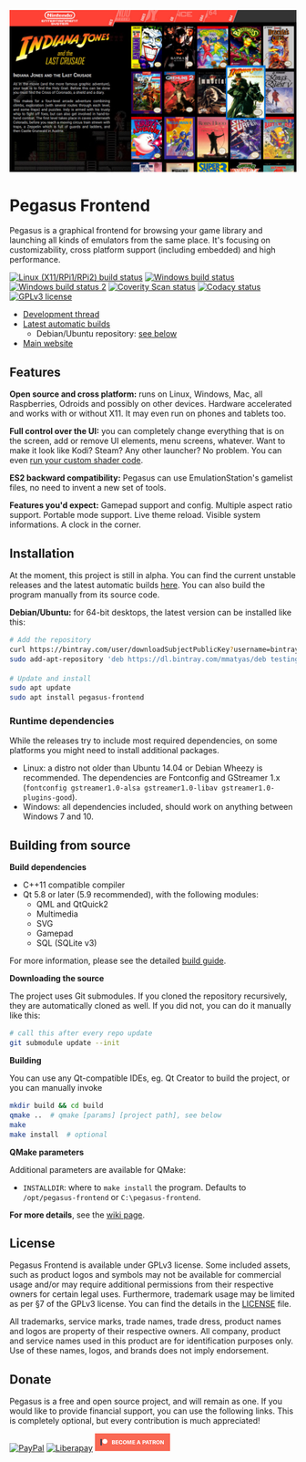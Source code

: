 ![screenshot](etc/promo/screenshot_alpha1.jpg)


# Pegasus Frontend

Pegasus is a graphical frontend for browsing your game library and launching all kinds of emulators from the same place. It's focusing on customizability, cross platform support (including embedded) and high performance.

[![Linux (X11/RPi1/RPi2) build status](https://travis-ci.org/mmatyas/pegasus-frontend.svg?branch=master)](https://travis-ci.org/mmatyas/pegasus-frontend)
[![Windows build status](https://ci.appveyor.com/api/projects/status/github/mmatyas/pegasus-frontend?svg=true&branch=master)](https://ci.appveyor.com/project/mmatyas/pegasus-frontend)
[![Windows build status 2](https://circleci.com/gh/mmatyas/pegasus-frontend.svg?style=shield)](https://circleci.com/gh/mmatyas/pegasus-frontend)
[![Coverity Scan status](https://scan.coverity.com/projects/12638/badge.svg)](https://scan.coverity.com/projects/mmatyas-pegasus-frontend)
[![Codacy status](https://api.codacy.com/project/badge/Grade/716566e918a64b0fb20959c02779bbd2)](https://www.codacy.com/app/mmatyas/pegasus-frontend?utm_source=github.com&amp;utm_medium=referral&amp;utm_content=mmatyas/pegasus-frontend&amp;utm_campaign=Badge_Grade)
[![GPLv3 license](https://img.shields.io/badge/license-GPLv3-blue.svg)](LICENSE.md)

- [Development thread](https://retropie.org.uk/forum/topic/9598/announcing-pegasus-frontend)
- [Latest automatic builds][gh ci builds]
  - Debian/Ubuntu repository: [see below](#installation)
- [Main website](http://pegasus-frontend.org)


## Features

**Open source and cross platform:** runs on Linux, Windows, Mac, all Raspberries, Odroids and possibly on other devices. Hardware accelerated and works with or without X11. It may even run on phones and tablets too.

**Full control over the UI:** you can completely change everything that is on the screen, add or remove UI elements, menu screens, whatever. Want to make it look like Kodi? Steam? Any other launcher? No problem. You can even [run your custom shader code](etc/promo/shader_demo.jpg).

**ES2 backward compatibility:** Pegasus can use EmulationStation's gamelist files, no need to invent a new set of tools.

**Features you'd expect:** Gamepad support and config. Multiple aspect ratio support. Portable mode support. Live theme reload. Visible system informations. A clock in the corner.


## Installation

At the moment, this project is still in alpha. You can find the current unstable releases and the latest automatic builds [here][gh ci builds]. You can also build the program manually from its source code.

**Debian/Ubuntu:** for 64-bit desktops, the latest version can be installed like this:

```sh
# Add the repository
curl https://bintray.com/user/downloadSubjectPublicKey?username=bintray | sudo apt-key add -
sudo add-apt-repository 'deb https://dl.bintray.com/mmatyas/deb testing main'

# Update and install
sudo apt update
sudo apt install pegasus-frontend
```

### Runtime dependencies

While the releases try to include most required dependencies, on some platforms you might need to install additional packages.

- Linux: a distro not older than Ubuntu 14.04 or Debian Wheezy is recommended. The dependencies are Fontconfig and GStreamer 1.x (`fontconfig gstreamer1.0-alsa gstreamer1.0-libav gstreamer1.0-plugins-good`).
- Windows: all dependencies included, should work on anything between Windows 7 and 10.


## Building from source

**Build dependencies**

- C++11 compatible compiler
- Qt 5.8 or later (5.9 recommended), with the following modules:
    - QML and QtQuick2
    - Multimedia
    - SVG
    - Gamepad
    - SQL (SQLite v3)

For more information, please see the detailed [build guide](http://pegasus-frontend.org/docs/dev/build).

**Downloading the source**

The project uses Git submodules. If you cloned the repository recursively, they are automatically cloned as well. If you did not, you can do it manually like this:

```sh
# call this after every repo update
git submodule update --init
```

**Building**

You can use any Qt-compatible IDEs, eg. Qt Creator to build the project, or you can manually invoke

```sh
mkdir build && cd build
qmake ..  # qmake [params] [project path], see below
make
make install  # optional
```

**QMake parameters**

Additional parameters are available for QMake:

- `INSTALLDIR`: where to `make install` the program. Defaults to `/opt/pegasus-frontend` or `C:\pegasus-frontend`.

**For more details**, see the [wiki page](http://pegasus-frontend.org/docs/dev/build).


## License

Pegasus Frontend is available under GPLv3 license. Some included assets, such as product logos and symbols may not be available for commercial usage and/or may require additional permissions from their respective owners for certain legal uses. Furthermore, trademark usage may be limited as per §7 of the GPLv3 license. You can find the details in the [LICENSE](LICENSE.md) file.

All trademarks, service marks, trade names, trade dress, product names and logos are property of their respective owners. All company, product and service names used in this product are for identification purposes only. Use of these names, logos, and brands does not imply endorsement.


## Donate

Pegasus is a free and open source project, and will remain as one. If you would like to provide financial support, you can use the following links. This is completely optional, but every contribution is much appreciated!

[![PayPal](https://www.paypalobjects.com/webstatic/en_US/i/buttons/PP_logo_h_100x26.png)](https://paypal.me/MatyasMustoha)
[![Liberapay](https://liberapay.com/assets/widgets/donate.svg)](https://liberapay.com/mmatyas/donate)
[![Patreon](etc/promo/patreon.png)](https://www.patreon.com/mmatyas)



[gh ci builds]: https://github.com/mmatyas/pegasus-frontend/releases/tag/continuous
